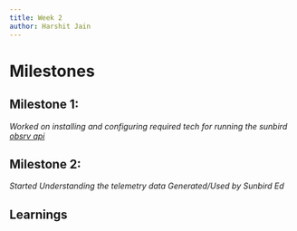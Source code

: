 ```yaml
---
title: Week 2
author: Harshit Jain
---
```


# Milestones

## Milestone 1:

*Worked on installing and configuring required tech for running the sunbird [obsrv api](https://github.com/Sunbird-Obsrv/obsrv-api-service)*


## Milestone 2:

*Started Understanding the telemetry data Generated/Used by Sunbird Ed*


## Learnings